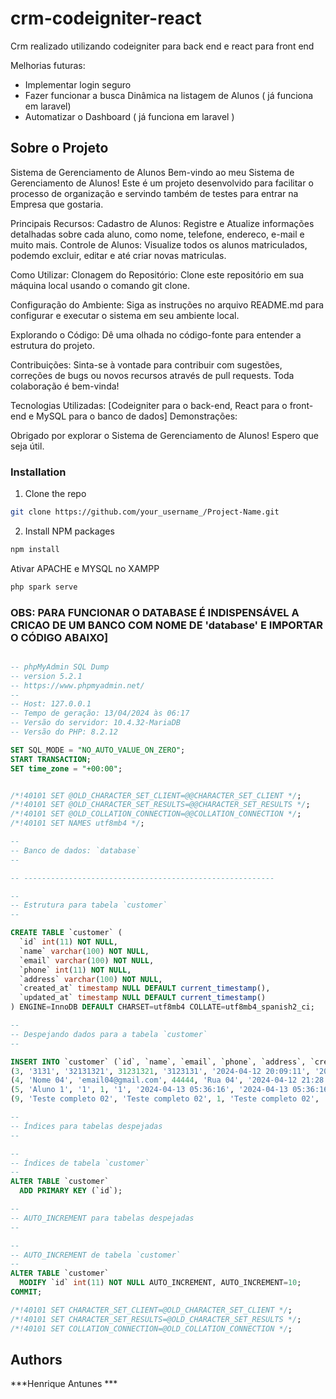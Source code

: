# crm-codeigniter-react
Crm realizado utilizando codeigniter para back end e react para front end
<br/>

Melhorias futuras:
- Implementar login seguro
- Fazer funcionar a busca Dinâmica na listagem de Alunos ( já funciona em laravel)
- Automatizar o Dashboard ( já funciona em laravel )


## Sobre o Projeto
Sistema de Gerenciamento de Alunos
Bem-vindo ao meu Sistema de Gerenciamento de Alunos! Este é um projeto desenvolvido para facilitar o processo de organização e servindo também de testes para entrar na Empresa que gostaria.

Principais Recursos:
Cadastro de Alunos: Registre e Atualize informações detalhadas sobre cada aluno, como nome, telefone, endereco, e-mail e muito mais.
Controle de Alunos: Visualize todos os alunos matriculados, podemdo excluir, editar e até criar novas matriculas.

Como Utilizar:
Clonagem do Repositório: Clone este repositório em sua máquina local usando o comando git clone.

Configuração do Ambiente: Siga as instruções no arquivo README.md para configurar e executar o sistema em seu ambiente local.

Explorando o Código: Dê uma olhada no código-fonte para entender a estrutura do projeto.

Contribuições: Sinta-se à vontade para contribuir com sugestões, correções de bugs ou novos recursos através de pull requests. Toda colaboração é bem-vinda!

Tecnologias Utilizadas:
[Codeigniter para o back-end, React para o front-end e MySQL para o banco de dados]
Demonstrações:

Obrigado por explorar o Sistema de Gerenciamento de Alunos! Espero que seja útil.



### Installation

1. Clone the repo

```sh
git clone https://github.com/your_username_/Project-Name.git
```

2. Install NPM packages

```sh
npm install
```

Ativar APACHE e MYSQL no XAMPP

```sh
php spark serve
```


### OBS: PARA FUNCIONAR O DATABASE É INDISPENSÁVEL A CRICAO DE UM BANCO COM NOME DE 'database' E IMPORTAR O CÓDIGO ABAIXO]

```sql

-- phpMyAdmin SQL Dump
-- version 5.2.1
-- https://www.phpmyadmin.net/
--
-- Host: 127.0.0.1
-- Tempo de geração: 13/04/2024 às 06:17
-- Versão do servidor: 10.4.32-MariaDB
-- Versão do PHP: 8.2.12

SET SQL_MODE = "NO_AUTO_VALUE_ON_ZERO";
START TRANSACTION;
SET time_zone = "+00:00";


/*!40101 SET @OLD_CHARACTER_SET_CLIENT=@@CHARACTER_SET_CLIENT */;
/*!40101 SET @OLD_CHARACTER_SET_RESULTS=@@CHARACTER_SET_RESULTS */;
/*!40101 SET @OLD_COLLATION_CONNECTION=@@COLLATION_CONNECTION */;
/*!40101 SET NAMES utf8mb4 */;

--
-- Banco de dados: `database`
--

-- --------------------------------------------------------

--
-- Estrutura para tabela `customer`
--

CREATE TABLE `customer` (
  `id` int(11) NOT NULL,
  `name` varchar(100) NOT NULL,
  `email` varchar(100) NOT NULL,
  `phone` int(11) NOT NULL,
  `address` varchar(100) NOT NULL,
  `created_at` timestamp NULL DEFAULT current_timestamp(),
  `updated_at` timestamp NULL DEFAULT current_timestamp()
) ENGINE=InnoDB DEFAULT CHARSET=utf8mb4 COLLATE=utf8mb4_spanish2_ci;

--
-- Despejando dados para a tabela `customer`
--

INSERT INTO `customer` (`id`, `name`, `email`, `phone`, `address`, `created_at`, `updated_at`) VALUES
(3, '3131', '32131321', 31231321, '3123131', '2024-04-12 20:09:11', '2024-04-13 06:32:36'),
(4, 'Nome 04', 'email04@gmail.com', 44444, 'Rua 04', '2024-04-12 21:28:32', '2024-04-12 21:28:52'),
(5, 'Aluno 1', '1', 1, '1', '2024-04-13 05:36:16', '2024-04-13 05:36:16'),
(9, 'Teste completo 02', 'Teste completo 02', 1, 'Teste completo 02', '2024-04-13 06:45:35', '2024-04-13 06:45:35');

--
-- Índices para tabelas despejadas
--

--
-- Índices de tabela `customer`
--
ALTER TABLE `customer`
  ADD PRIMARY KEY (`id`);

--
-- AUTO_INCREMENT para tabelas despejadas
--

--
-- AUTO_INCREMENT de tabela `customer`
--
ALTER TABLE `customer`
  MODIFY `id` int(11) NOT NULL AUTO_INCREMENT, AUTO_INCREMENT=10;
COMMIT;

/*!40101 SET CHARACTER_SET_CLIENT=@OLD_CHARACTER_SET_CLIENT */;
/*!40101 SET CHARACTER_SET_RESULTS=@OLD_CHARACTER_SET_RESULTS */;
/*!40101 SET COLLATION_CONNECTION=@OLD_COLLATION_CONNECTION */;
```


## Authors

***Henrique Antunes ***

